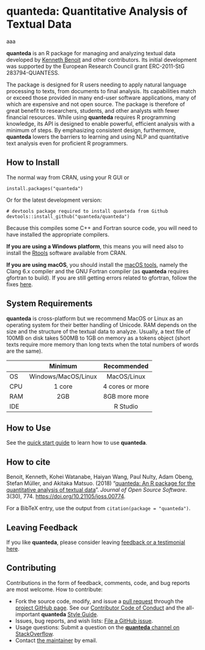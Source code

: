 quanteda: Quantitative Analysis of Textual Data
===============================================

aaa

**quanteda** is an R package for managing and analyzing textual data
developed by [Kenneth Benoit](http://kenbenoit.net) and other
contributors. Its initial development was supported by the European
Research Council grant ERC-2011-StG 283794-QUANTESS.

The package is designed for R users needing to apply natural language
processing to texts, from documents to final analysis. Its capabilities
match or exceed those provided in many end-user software applications,
many of which are expensive and not open source. The package is
therefore of great benefit to researchers, students, and other analysts
with fewer financial resources. While using **quanteda** requires R
programming knowledge, its API is designed to enable powerful, efficient
analysis with a minimum of steps. By emphasizing consistent design,
furthermore, **quanteda** lowers the barriers to learning and using NLP
and quantitative text analysis even for proficient R programmers.

How to Install
--------------

The normal way from CRAN, using your R GUI or

    install.packages("quanteda") 

Or for the latest development version:

    # devtools package required to install quanteda from Github 
    devtools::install_github("quanteda/quanteda") 

Because this compiles some C++ and Fortran source code, you will need to
have installed the appropriate compilers.

**If you are using a Windows platform**, this means you will need also
to install the [Rtools](https://CRAN.R-project.org/bin/windows/Rtools/)
software available from CRAN.

**If you are using macOS**, you should install the [macOS
tools](https://cran.r-project.org/bin/macosx/tools/), namely the Clang
6.x compiler and the GNU Fortran compiler (as **quanteda** requires
gfortran to build). If you are still getting errors related to gfortran,
follow the fixes
[here](https://thecoatlessprofessor.com/programming/rcpp-rcpparmadillo-and-os-x-mavericks--lgfortran-and--lquadmath-error/).

System Requirements
-------------------

**quanteda** is cross-platform but we recommend MacOS or Linux as an
operating system for their better handling of Unicode. RAM depends on
the size and the structure of the textual data to analyze. Usually, a
text file of 100MB on disk takes 500MB to 1GB on memory as a tokens
object (short texts require more memory than long texts when the total
numbers of words are the same).

<table>
<thead>
<tr class="header">
<th></th>
<th style="text-align: center;">Minimum</th>
<th style="text-align: center;">Recommended</th>
</tr>
</thead>
<tbody>
<tr class="odd">
<td>OS</td>
<td style="text-align: center;">Windows/MacOS/Linux</td>
<td style="text-align: center;">MacOS/Linux</td>
</tr>
<tr class="even">
<td>CPU</td>
<td style="text-align: center;">1 core</td>
<td style="text-align: center;">4 cores or more</td>
</tr>
<tr class="odd">
<td>RAM</td>
<td style="text-align: center;">2GB</td>
<td style="text-align: center;">8GB more more</td>
</tr>
<tr class="even">
<td>IDE</td>
<td style="text-align: center;"></td>
<td style="text-align: center;">R Studio</td>
</tr>
</tbody>
</table>

How to Use
----------

See the [quick start
guide](https://quanteda.io/articles/quickstart.html) to learn how to use
**quanteda**.

How to cite
-----------

Benoit, Kenneth, Kohei Watanabe, Haiyan Wang, Paul Nulty, Adam Obeng,
Stefan Müller, and Akitaka Matsuo. (2018) “[quanteda: An R package for
the quantitative analysis of textual
data](https://www.theoj.org/joss-papers/joss.00774/10.21105.joss.00774.pdf)”.
*Journal of Open Source Software*. 3(30), 774.
<https://doi.org/10.21105/joss.00774>.

For a BibTeX entry, use the output from
`citation(package = "quanteda")`.

Leaving Feedback
----------------

If you like **quanteda**, please consider leaving [feedback or a
testimonial here](https://github.com/quanteda/quanteda/issues/461).

Contributing
------------

Contributions in the form of feedback, comments, code, and bug reports
are most welcome. How to contribute:

-   Fork the source code, modify, and issue a [pull
    request](https://help.github.com/articles/creating-a-pull-request-from-a-fork/)
    through the [project GitHub
    page](https://github.com/quanteda/quanteda). See our [Contributor
    Code of
    Conduct](https://github.com/quanteda/quanteda/blob/master/CONDUCT.md)
    and the all-important **quanteda** [Style
    Guide](https://github.com/quanteda/quanteda/wiki/Style-guide).
-   Issues, bug reports, and wish lists: [File a GitHub
    issue](https://github.com/quanteda/quanteda/issues).
-   Usage questions: Submit a question on the [**quanteda** channel on
    StackOverflow](https://stackoverflow.com/questions/tagged/quanteda).
-   Contact [the maintainer](mailto:kbenoit@lse.ac.uk) by email.
